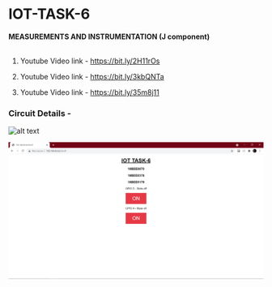 # IOT-TASK-6 <br />
**MEASUREMENTS AND INSTRUMENTATION (J component)**<br /><br />

1. Youtube Video link -  https://bit.ly/2H11rOs<br />

2. Youtube Video link -  https://bit.ly/3kbQNTa<br/>

3. Youtube Video link -  https://bit.ly/35m8j11<br />


### Circuit Details -
![alt text](https://github.com/gourangaVIT/IOT-TASK-6/blob/main/Pictures%20and%20Videos/circuit.jpg?raw=true)

![alt text](https://github.com/gourangasatapathyvit/MEASUREMENTS-AND-INSTRUMENTATION/blob/main/Pictures%20and%20Videos/web%20browser.png?raw=true)

